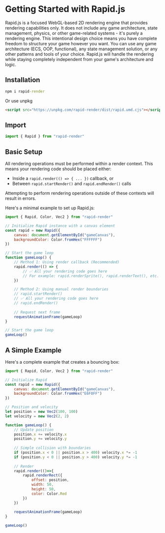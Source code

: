 # Getting Started with Rapid.js

Rapid.js is a focused WebGL-based 2D rendering engine that provides rendering capabilities only. It does not include any game architecture, state management, physics, or other game-related systems - it's purely a rendering engine. This intentional design choice means you have complete freedom to structure your game however you want. You can use any game architecture (ECS, OOP, functional), any state management solution, or any other patterns and tools of your choice. Rapid.js will handle the rendering while staying completely independent from your game's architecture and logic.

## Installation

```cmd
npm i rapid-render
```

Or use unpkg

```html
<script src="https://unpkg.com/rapid-render/dist/rapid.umd.cjs"></script>
```

## Import

```js
import { Rapid } from "rapid-render"
```

## Basic Setup


All rendering operations must be performed within a render context. This means your rendering code should be placed either:

- Inside a `rapid.render(() => { ... })` callback, or
- Between `rapid.startRender()` and `rapid.endRender()` calls

Attempting to perform rendering operations outside of these contexts will result in errors.

Here's a minimal example to set up Rapid.js:

```javascript
import { Rapid, Color, Vec2 } from "rapid-render"

// Initialize Rapid instance with a canvas element
const rapid = new Rapid({
    canvas: document.getElementById("gameCanvas"),
    backgroundColor: Color.fromHex("FFFFFF")
})

// Start the game loop
function gameLoop() {
    // Method 1: Using render callback (Recommended)
    rapid.render(() => {
        // ✅ All your rendering code goes here
        // For example: rapid.renderSprite(), rapid.renderText(), etc.
    })

    // Method 2: Using manual render boundaries
    // rapid.startRender()
    // ✅ All your rendering code goes here
    // rapid.endRender()
    
    // Request next frame
    requestAnimationFrame(gameLoop)
}

// Start the game loop
gameLoop()
```

## A Simple Example

Here's a complete example that creates a bouncing box:

```javascript
import { Rapid, Color, Vec2 } from "rapid-render"

// Initialize Rapid
const rapid = new Rapid({
    canvas: document.getElementById("gameCanvas"),
    backgroundColor: Color.fromHex("E6F0FF")
})

// Position and velocity
let position = new Vec2(100, 100)
let velocity = new Vec2(2, 2)

function gameLoop() {
    // Update position
    position.x += velocity.x
    position.y += velocity.y
    
    // Simple collision with boundaries
    if (position.x < 0 || position.x > 400) velocity.x *= -1
    if (position.y < 0 || position.y > 400) velocity.y *= -1
    
    // Render
    rapid.render(()=>{
        rapid.renderRect({ 
            offset: position, 
            width: 50, 
            height: 50, 
            color: Color.Red 
        })
    })
    
    requestAnimationFrame(gameLoop)
}

gameLoop()
```
